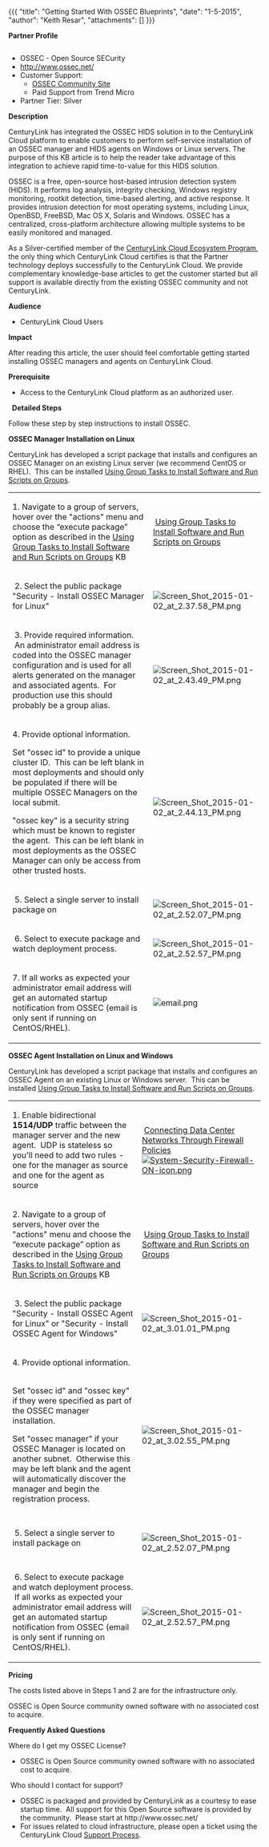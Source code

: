 {{{
  "title": "Getting Started With OSSEC Blueprints",
  "date": "1-5-2015",
  "author": "Keith Resar",
  "attachments": []
}}}

<p><strong>Partner Profile</strong>
</p>
<p>
  <a href="http://www.ossec.net/"><img src="http://www.ossec.net/wp-content/uploads/2012/06/ossec-hids.png" alt />
  </a>
</p>
<ul>
  <li>OSSEC - Open Source SECurity</li>
  <li><a href="http://www.ossec.net/">http://www.ossec.net/</a>
  </li>
  <li>Customer Support:
    <ul>
      <li><a href="http://www.ossec.net/?page_id=21">OSSEC Community Site</a>
      </li>
      <li>Paid Support from Trend Micro</li>
    </ul>
  </li>
  <li>Partner Tier: Silver</li>
</ul>

<strong>Description</strong>
<p>CenturyLink has integrated the OSSEC HIDS solution in to the CenturyLink Cloud platform to enable customers to perform self-service installation of an OSSEC manager and HIDS agents on Windows or Linux servers. The purpose of this KB article is to help
  the reader take advantage of this integration to achieve rapid time-to-value for this HIDS solution.</p>
<p>OSSEC is a free, open-source host-based intrusion detection system (HIDS). It performs log analysis, integrity checking, Windows registry monitoring, rootkit detection, time-based alerting, and active response. It provides intrusion detection for most
  operating systems, including Linux, OpenBSD, FreeBSD, Mac OS X, Solaris and Windows. OSSEC has a centralized, cross-platform architecture allowing multiple systems to be easily monitored and managed.&nbsp;</p>
<p>As a Silver-certified member of the&nbsp;<a href="https://t3n.zendesk.com/entries/58187134-CenturyLink-Cloud-Ecosystem-Program-Guide-">CenturyLink Cloud Ecosystem Program</a>, the only thing which CenturyLink Cloud certifies is that the Partner technology
  deploys successfully to the CenturyLink Cloud. We provide complementary knowledge-base articles to get the customer started but all support is available directly from the existing OSSEC community and not CenturyLink.</p>

<strong>Audience</strong>
<ul>
  <li>CenturyLink Cloud Users</li>
</ul>

<strong>Impact</strong>
<p>After reading this article, the user should feel comfortable getting started installing OSSEC managers and agents on CenturyLink Cloud.</p>

<strong>Prerequisite</strong>&nbsp;
<ul>
  <li>Access to the CenturyLink Cloud platform as an authorized user.</li>
</ul>
<strong>&nbsp;</strong>
<strong>Detailed Steps</strong>
<p>Follow these step by step instructions to install OSSEC.</p>
<p><strong>OSSEC Manager Installation on Linux</strong>
</p>
<p>CenturyLink has developed a script package that installs and configures an OSSEC Manager on an existing Linux server (we recommend CentOS or RHEL). &nbsp;This can be installed&nbsp;<a href="https://t3n.zendesk.com/entries/21807618-Using-Group-Tasks-to-Install-Software-and-Run-Scripts-on-Groups">Using Group Tasks to Install Software and Run Scripts on Groups</a>.</p>
<table>
  <tbody>
    <tr>
      <td>
        <p>1.&nbsp;Navigate to a group of servers, hover over the "actions" menu and choose the “execute package” option as described in the&nbsp;<a href="https://t3n.zendesk.com/entries/21807618-Using-Group-Tasks-to-Install-Software-and-Run-Scripts-on-Groups">Using Group Tasks to Install Software and Run Scripts on Groups</a>&nbsp;KB</p>
      </td>
      <td>&nbsp;<a href="https://t3n.zendesk.com/entries/21807618-Using-Group-Tasks-to-Install-Software-and-Run-Scripts-on-Groups">Using Group Tasks to Install Software and Run Scripts on Groups</a>
      </td>
    </tr>
    <tr>
      <td>
        <p>&nbsp;2.&nbsp;Select the public package "Security - Install OSSEC Manager for Linux"</p>
      </td>
      <td>&nbsp;<img src="https://t3n.zendesk.com/attachments/token/84QNbdKX4R2aVV8JP6zyKaKZj/?name=Screen+Shot+2015-01-02+at+2.37.58+PM.png" alt="Screen_Shot_2015-01-02_at_2.37.58_PM.png" />
      </td>
    </tr>
    <tr>
      <td>
        <p>&nbsp;3. Provide required information. &nbsp;An administrator email address is coded into the OSSEC manager configuration and is used for all alerts generated on the manager and associated agents. &nbsp;For production use this should probably
          be a group alias.</p>
      </td>
      <td>&nbsp;<img src="https://t3n.zendesk.com/attachments/token/DLUf9Oab2yQ7B8fIaTkQEnrl0/?name=Screen+Shot+2015-01-02+at+2.43.49+PM.png" alt="Screen_Shot_2015-01-02_at_2.43.49_PM.png" />
      </td>
    </tr>
    <tr>
      <td>
        <p>4. Provide optional information. &nbsp;&nbsp;</p>
        <p>Set "ossec id" to provide a unique cluster ID. &nbsp;This can be left blank in most deployments and should only be populated if there will be multiple OSSEC Managers on the local submit.</p>
        <p>"ossec key" is a security string which must be known to register the agent. &nbsp;This can be left blank in most deployments as the OSSEC Manager can only be access from other trusted hosts.</p>
      </td>
      <td>&nbsp;<img src="https://t3n.zendesk.com/attachments/token/0DQHi9ihXHTZhSvVzPOe2lWOa/?name=Screen+Shot+2015-01-02+at+2.44.13+PM.png" alt="Screen_Shot_2015-01-02_at_2.44.13_PM.png" />
      </td>
    </tr>
    <tr>
      <td>
        <p>&nbsp;5. Select a single server to install package on</p>
      </td>
      <td>&nbsp;<img src="https://t3n.zendesk.com/attachments/token/U3UqLKww4AMDPVruZ48R5AUry/?name=Screen+Shot+2015-01-02+at+2.52.07+PM.png" alt="Screen_Shot_2015-01-02_at_2.52.07_PM.png" />
      </td>
    </tr>
    <tr>
      <td>
        <p>&nbsp;6. Select to execute package and watch deployment process. &nbsp;</p>
      </td>
      <td>&nbsp;<img src="https://t3n.zendesk.com/attachments/token/qQV4Qk213s8YFgGi8Kor42mjH/?name=Screen+Shot+2015-01-02+at+2.52.57+PM.png" alt="Screen_Shot_2015-01-02_at_2.52.57_PM.png" />
      </td>
    </tr>
    <tr>
      <td>
        <p>7.&nbsp;If all works as expected your administrator email address will get an automated startup notification from OSSEC (email is only sent if running on CentOS/RHEL).</p>
      </td>
      <td><img src="https://t3n.zendesk.com/attachments/token/szjdjoSBFb6X8nq6Ftb0krUZa/?name=email.png" alt="email.png" />
      </td>
    </tr>
  </tbody>
</table>

<p><strong>OSSEC Agent Installation on Linux and Windows</strong>
</p>
<p>CenturyLink has developed a script package that installs and configures an OSSEC Agent on an existing Linux or Windows server. &nbsp;This can be installed&nbsp;<a href="https://t3n.zendesk.com/entries/21807618-Using-Group-Tasks-to-Install-Software-and-Run-Scripts-on-Groups">Using Group Tasks to Install Software and Run Scripts on Groups</a>.</p>
<table>
  <tbody>
    <tr>
      <td>
        <p>1. Enable bidirectional <strong>1514/UDP</strong> traffic between the manager server and the new agent. &nbsp;UDP is stateless so you'll need to add two rules - one for the manager as source and one for the agent as source&nbsp;</p>
      </td>
      <td>
        <p>&nbsp;<a href="https://t3n.zendesk.com/entries/22196842-Connecting-Data-Center-Networks-Through-Firewall-Policies">Connecting Data Center Networks Through Firewall Policies<img src="https://t3n.zendesk.com/attachments/token/XJtFMG2XbALYPpbTvCK78yYlU/?name=System-Security-Firewall-ON-icon.png" alt="System-Security-Firewall-ON-icon.png" /></a>
        </p>
      </td>
    </tr>
    <tr>
      <td>
        <p>2.&nbsp;Navigate to a group of servers, hover over the "actions" menu and choose the “execute package” option as described in the&nbsp;<a href="https://t3n.zendesk.com/entries/21807618-Using-Group-Tasks-to-Install-Software-and-Run-Scripts-on-Groups">Using Group Tasks to Install Software and Run Scripts on Groups</a>&nbsp;KB</p>
      </td>
      <td>
        <p>&nbsp;<a href="https://t3n.zendesk.com/entries/21807618-Using-Group-Tasks-to-Install-Software-and-Run-Scripts-on-Groups">Using Group Tasks to Install Software and Run Scripts on Groups</a>
        </p>
      </td>
    </tr>
    <tr>
      <td>
        <p>&nbsp;3.&nbsp;Select the public package "Security - Install OSSEC Agent for Linux" or&nbsp;"Security - Install OSSEC Agent for Windows"</p>
      </td>
      <td>
        <p>&nbsp;<img src="https://t3n.zendesk.com/attachments/token/m2mzaqxxZq85mfTFM4luqfai1/?name=Screen+Shot+2015-01-02+at+3.01.01+PM.png" alt="Screen_Shot_2015-01-02_at_3.01.01_PM.png" />
        </p>
      </td>
    </tr>
    <tr>
      <td>
        <p>4. Provide optional information. &nbsp;&nbsp;</p>
        <p>Set "ossec id" and "ossec key" if they were specified as part of the OSSEC manager installation.</p>
        <p>Set "ossec manager" if your OSSEC Manager is located on another subnet. &nbsp;Otherwise this may be left blank and the agent will automatically discover the manager and begin the registration process.</p>
      </td>
      <td>
        <p>&nbsp;<img src="https://t3n.zendesk.com/attachments/token/bAXhN2Kq9XaRMCNgwm2Wf84iz/?name=Screen+Shot+2015-01-02+at+3.02.55+PM.png" alt="Screen_Shot_2015-01-02_at_3.02.55_PM.png" />
        </p>
      </td>
    </tr>
    <tr>
      <td>
        <p>&nbsp;5. Select a single server to install package on</p>
      </td>
      <td>
        <p>&nbsp;<img src="https://t3n.zendesk.com/attachments/token/U3UqLKww4AMDPVruZ48R5AUry/?name=Screen+Shot+2015-01-02+at+2.52.07+PM.png" alt="Screen_Shot_2015-01-02_at_2.52.07_PM.png" />
        </p>
      </td>
    </tr>
    <tr>
      <td>
        <p>&nbsp;6. Select to execute package and watch deployment process. &nbsp;If all works as expected your administrator email address will get an automated startup notification from OSSEC (email is only sent if running on CentOS/RHEL).</p>
      </td>
      <td>&nbsp;<img src="https://t3n.zendesk.com/attachments/token/qQV4Qk213s8YFgGi8Kor42mjH/?name=Screen+Shot+2015-01-02+at+2.52.57+PM.png" alt="Screen_Shot_2015-01-02_at_2.52.57_PM.png" />
      </td>
    </tr>
  </tbody>
</table>

<p><strong>Pricing</strong></p>
<p>The costs listed above in Steps 1 and 2 are for the infrastructure only.</p>
<p>OSSEC is Open Source community owned software with no associated cost to acquire.</p>

<p><strong>Frequently Asked Questions</strong></p>
<p>Where do I get my OSSEC&nbsp;License?</p>
<ul>
  <li>OSSEC is Open Source community owned software with no associated cost to acquire.</li>
</ul>
<p>&nbsp;Who should I contact for support?</p>
<ul>
  <li>OSSEC is packaged and provided by CenturyLink as a courtesy to ease startup time. &nbsp;All support for this Open Source software is provided by the community. &nbsp;Please start at&nbsp;http://www.ossec.net/</li>
  <li>For issues related to cloud infrastructure, please open a ticket using the CenturyLink Cloud&nbsp;<a href="https://t3n.zendesk.com/entries/23610702-How-do-I-report-a-support-issue-">Support Process</a>.</li>
</ul>